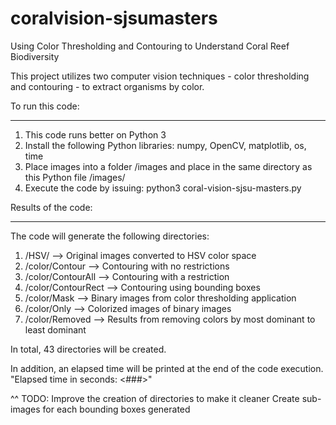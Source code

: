 # coralvision-sjsumasters
Using Color Thresholding and Contouring to Understand Coral Reef Biodiversity

This project utilizes two computer vision techniques - color thresholding and contouring - to extract organisms by color.

To run this code:
*****************
1. This code runs better on Python 3
2. Install the following Python libraries: numpy, OpenCV, matplotlib, os, time 
3. Place images into a folder /images and place in the same directory as this Python file
   /images/
4. Execute the code by issuing: python3 coral-vision-sjsu-masters.py

Results of the code:
********************
The code will generate the following directories:
1. /HSV/ --> Original images converted to HSV color space
2. /color/Contour --> Contouring with no restrictions 
3. /color/ContourAll --> Contouring with a restriction
4. /color/ContourRect -->  Contouring using bounding boxes
5. /color/Mask --> Binary images from color thresholding application
6. /color/Only --> Colorized images of binary images
7. /color/Removed --> Results from removing colors by most dominant to least dominant

In total, 43 directories will be created.

In addition, an elapsed time will be printed at the end of the code execution.
"Elapsed time in seconds: <###>"
  
^^ TODO: Improve the creation of directories to make it cleaner
         Create sub-images for each bounding boxes generated
